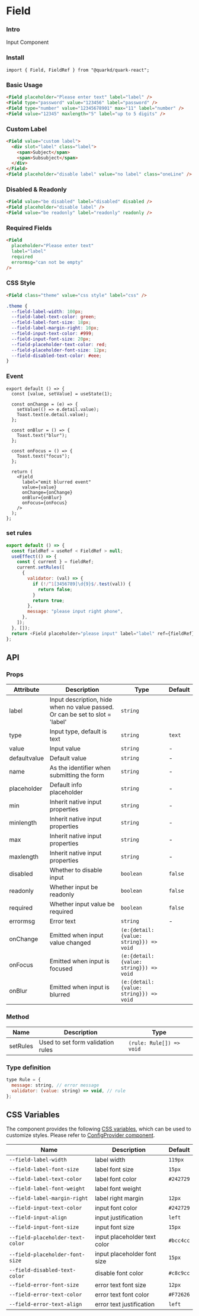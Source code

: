 # Field

### Intro

Input Component

### Install

```tsx
import { Field, FieldRef } from "@quarkd/quark-react";
```

### Basic Usage

```html
<Field placeholder="Please enter text" label="label" />
<Field type="password" value="123456" label="password" />
<Field type="number" value="12345678901" max="11" label="number" />
<Field value="12345" maxlength="5" label="up to 5 digits" />
```

### Custom Label

```html
<Field value="custom label">
  <div slot="label" class="label">
    <span>Subject</span>
    <span>Subsubject</span>
  </div>
</Field>
<Field placeholder="disable label" value="no label" class="oneLine" />
```

### Disabled & Readonly

```html
<Field value="be disabled" label="disabled" disabled />
<Field placeholder="disable label" />
<Field value="be readonly" label="readonly" readonly />
```

### Required Fields

```html
<Field
  placeholder="Please enter text"
  label="label"
  required
  errormsg="can not be empty"
/>
```

### CSS Style

```html
<Field class="theme" value="css style" label="css" />
```

```css
.theme {
  --field-label-width: 100px;
  --field-label-text-color: green;
  --field-label-font-size: 18px;
  --field-label-margin-right: 10px;
  --field-input-text-color: #999;
  --field-input-font-size: 20px;
  --field-placeholder-text-color: red;
  --field-placeholder-font-size: 12px;
  --field-disabled-text-color: #eee;
}
```

### Event

```tsx
export default () => {
  const [value, setValue] = useState(1);

  const onChange = (e) => {
    setValue(() => e.detail.value);
    Toast.text(e.detail.value);
  };

  const onBlur = () => {
    Toast.text("blur");
  };

  const onFocus = () => {
    Toast.text("focus");
  };

  return (
    <Field
      label="emit blurred event"
      value={value}
      onChange={onChange}
      onBlur={onBlur}
      onFocus={onFocus}
    />
  );
};
```

### set rules

```js
export default () => {
  const fieldRef = useRef < FieldRef > null;
  useEffect(() => {
    const { current } = fieldRef;
    current.setRules([
      {
        validator: (val) => {
          if (!/^1[3456789]\d{9}$/.test(val)) {
            return false;
          }
          return true;
        },
        message: "please input right phone",
      },
    ]);
  }, []);
  return <Field placeholder="please input" label="label" ref={fieldRef} />;
};
```

## API

### Props

| Attribute    | Description                                                                   | Type                                   | Default |
| ------------ | ----------------------------------------------------------------------------- | -------------------------------------- | ------- |
| label        | Input description, hide when no value passed. Or can be set to slot = 'label' | `string`                               |
| type         | Input type, default is text                                                   | `string`                               | `text`  |
| value        | Input value                                                                   | `string`                               | -       |
| defaultvalue | Default value                                                                 | `string`                               | -       |
| name         | As the identifier when submitting the form                                    | `string`                               | -       |
| placeholder  | Default info placeholder                                                      | `string`                               | -       |
| min          | Inherit native input properties                                               | `string`                               | -       |
| minlength    | Inherit native input properties                                               | `string`                               | -       |
| max          | Inherit native input properties                                               | `string`                               | -       |
| maxlength    | Inherit native input properties                                               | `string`                               | -       |
| disabled     | Whether to disable input                                                      | `boolean`                              | `false` |
| readonly     | Whether input be readonly                                                     | `boolean`                              | `false` |
| required     | Whether input value be required                                               | `boolean`                              | `false` |
| errormsg     | Error text                                                                    | `string`                               | -       |
| onChange     | Emitted when input value changed                                              | `(e:{detail:{value: string}}) => void` |
| onFocus      | Emitted when input is focused                                                 | `(e:{detail:{value: string}}) => void` |
| onBlur       | Emitted when input is blurred                                                 | `(e:{detail:{value: string}}) => void` |

### Method

| Name     | Description                       | Type                     |
| -------- | --------------------------------- | ------------------------ |
| setRules | Used to set form validation rules | `(rule: Rule[]) => void` |

### Type definition

```js
type Rule = {
  message: string, // error message
  validator: (value: string) => void, // rule
};
```

## CSS Variables

The component provides the following [CSS variables](https://developer.mozilla.org/zh-CN/docs/Web/CSS/Using_CSS_custom_properties), which can be used to customize styles. Please refer to [ConfigProvider component](#/theme).

| Name                             | Description                  | Default   |
| -------------------------------- | ---------------------------- | --------- |
| `--field-label-width`            | label width                  | `119px`   |
| `--field-label-font-size`        | label font size              | `15px`    |
| `--field-label-text-color`       | label font color             | `#242729` |
| `--field-label-font-weight`      | label font weight            |
| `--field-label-margin-right`     | label right margin           | `12px`    |
| `--field-input-text-color`       | input font color             | `#242729` |
| `--field-input-align`            | input justification          | `left`    |
| `--field-input-font-size`        | input font size              | `15px`    |
| `--field-placeholder-text-color` | input placeholder text color | `#bcc4cc` |
| `--field-placeholder-font-size`  | input placeholder font size  | `15px`    |
| `--field-disabled-text-color`    | disable font color           | `#c8c9cc` |
| `--field-error-font-size`        | error text font size         | `12px`    |
| `--field-error-text-color`       | error text font color        | `#F72626` |
| `--field-error-text-align`       | error text justification     | `left`    |
